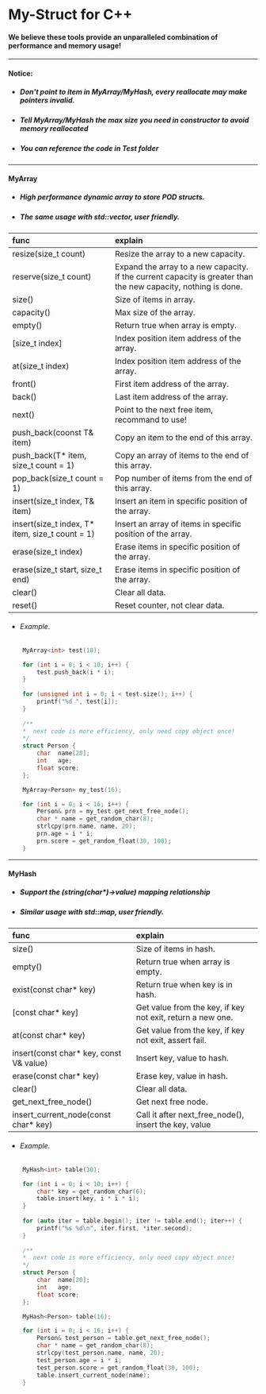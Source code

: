 # My-Struct for C++
#### We believe these tools provide an unparalleled combination of performance and memory usage! 

-------

#### Notice:

- ##### Don't point to item in MyArray/MyHash, every reallocate may make pointers invalid.

- ##### Tell MyArray/MyHash the max size you need in constructor to avoid memory reallocated

- ##### You can reference the code in Test folder

-------

#### MyArray

- ##### High performance dynamic array to store POD structs.

- ##### The same usage with std::vector, user friendly.

| func  | explain  |
| :------------ | :------------ |
|resize(size_t count)  |Resize the array to a new capacity.|
|reserve(size_t count) |Expand the array to a new capacity. If the current capacity is greater than the new capacity, nothing is done.|
|size()     |Size of items in array.|
|capacity() |Max size of the array.|
|empty()    |Return true when array is empty.|
|[size_t index]   |Index position item address of the array.|
|at(size_t index) |Index position item address of the array.|
|front()    |First item address of the array.|
|back()     |Last item address of the array.|
|next()     |Point to the next free item, recommand to use!|
|push_back(coonst T& item)  |Copy an item to the end of this array.|
|push_back(T\* item, size_t count = 1)  |Copy an array of items to the end of this array.|
|pop_back(size_t count = 1) |Pop number of items from the end of this array.|
|insert(size_t index, T& item)  |Insert an item in specific position of the array.|
|insert(size_t index, T\* item, size_t count = 1)  |Insert an array of items in specific position of the array.|
|erase(size_t index)  |Erase items in specific position of the array.|
|erase(size_t start, size_t end)  |Erase items in specific position of the array.|
|clear()  |Clear all data.|
|reset()  |Reset counter, not clear data.|

- ###### Example.
```cpp
    MyArray<int> test(10);

	for (int i = 0; i < 10; i++) {
		test.push_back(i * i);
	}
    
    for (unsigned int i = 0; i < test.size(); i++) {
		printf("%d ", test[i]);
    }
    
    /** 
    *  next code is more efficiency, only need copy object once!
    */
    struct Person {
        char  name[20];
        int   age;
        float score;
    };

    MyArray<Person> my_test(16);

	for (int i = 0; i < 16; i++) {
		Person& prn = my_test.get_next_free_node();
		char * name = get_random_char(8);
		strlcpy(prn.name, name, 20);
		prn.age = i * i;
		prn.score = get_random_float(30, 100);
	}  
````

-------

#### MyHash

- ##### Support the (string(char\*)->value) mapping relationship

- ##### Similar usage with std::map, user friendly.
 
| func  | explain  |
| :------------ | :------------ |
|size()  |Size of items in hash.|
|empty() |Return true when array is empty.|
|exist(const char\* key)  |Return true when key is in hash.|
|[const char\* key]  |Get value from the key, if key not exit, return a new one.|
|at(const char\* key)  |Get value from the key, if key not exit, assert fail.|
|insert(const char\* key, const V& value)  |Insert key, value to hash.|
|erase(const char\* key)  |Erase key, value in hash.|
|clear()  |Clear all data.|
|get_next_free_node()  |Get next free node.|
|insert_current_node(const char\* key)  |Call it after next_free_node(), insert the key, value|

- ###### Example.
```cpp
    MyHash<int> table(30);

	for (int i = 0; i < 10; i++) {
		char* key = get_random_char(6);
		table.insert(key, i * i * i);
    }
    
    for (auto iter = table.begin(); iter != table.end(); iter++) {
		printf("%s %d\n", iter.first, *iter.second);
    }
    
    /** 
    *  next code is more efficiency, only need copy object once!
    */
    struct Person {
        char  name[20];
        int   age;
        float score;
    };

    MyHash<Person> table(16);

	for (int i = 0; i < 16; i++) {
        Person& test_person = table.get_next_free_node();
		char * name = get_random_char(8);
		strlcpy(test_person.name, name, 20);
		test_person.age = i * i;
		test_person.score = get_random_float(30, 100);
		table.insert_current_node(name);
	}  
````